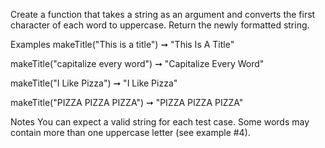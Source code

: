 Create a function that takes a string as an argument and converts the first character of each word to uppercase. Return the newly formatted string.

Examples
makeTitle("This is a title") ➞ "This Is A Title"

makeTitle("capitalize every word") ➞ "Capitalize Every Word"

makeTitle("I Like Pizza") ➞ "I Like Pizza"

makeTitle("PIZZA PIZZA PIZZA") ➞ "PIZZA PIZZA PIZZA"

Notes
You can expect a valid string for each test case.
Some words may contain more than one uppercase letter (see example #4).